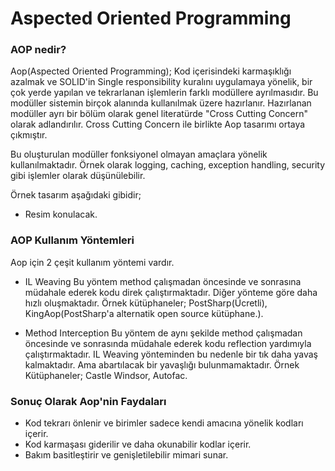 # Aspected Oriented Programming

### AOP nedir?
Aop(Aspected Oriented Programming); Kod içerisindeki karmaşıklığı azalmak ve SOLID'in Single responsibility kuralını uygulamaya yönelik, bir çok yerde yapılan ve tekrarlanan işlemlerin farklı modüllere ayrılmasıdır. Bu modüller sistemin birçok alanında kullanılmak üzere hazırlanır. Hazırlanan modüller ayrı bir bölüm olarak genel literatürde "Cross Cutting Concern" olarak adlandırılır. Cross Cutting Concern ile birlikte Aop tasarımı ortaya çıkmıştır.

Bu oluşturulan modüller fonksiyonel olmayan amaçlara yönelik kullanılmaktadır. Örnek olarak logging, caching, exception handling, security gibi işlemler olarak düşünülebilir.

Örnek tasarım aşağıdaki gibidir;
- Resim konulacak.

### AOP Kullanım Yöntemleri

Aop için 2 çeşit kullanım yöntemi vardır.
- IL Weaving
 	Bu yöntem method çalışmadan öncesinde ve sonrasına müdahale ederek kodu direk çalıştırmaktadır. Diğer yönteme göre daha hızlı oluşmaktadır. Örnek kütüphaneler; PostSharp(Ücretli), KingAop(PostSharp'a alternatik open source kütüphane.).

- Method Interception
	Bu yöntem de aynı şekilde method çalışmadan öncesinde ve sonrasında müdahale ederek kodu reflection yardımıyla çalıştırmaktadır. IL Weaving yönteminden bu nedenle bir tık daha yavaş kalmaktadır. Ama abartılacak bir yavaşlığı bulunmamaktadır. Örnek Kütüphaneler; Castle Windsor, Autofac.

### Sonuç Olarak Aop'nin Faydaları

- Kod tekrarı önlenir ve birimler sadece kendi amacına yönelik kodları içerir.
- Kod karmaşası giderilir ve daha okunabilir kodlar içerir.
- Bakım basitleştirir ve genişletilebilir mimari sunar.

